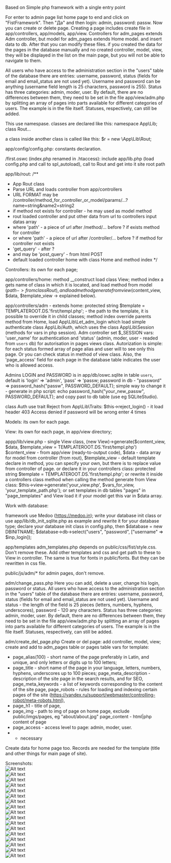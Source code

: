 Based on
Simple php framework with a single entry point

For enter to admin page list home page to end and click on "FistFramework".
Then "Да" and then login: admin, password: passw.
Now you can create or delete page.
Creating a page includes create file in app/controllers, app/models, app/view.
Controllers for adm_pages extends Adm controller, but model for adm_pages extends Home model.
and insert data to db.
After that you can modify these files.
if you created the data for the pages in the database manually and no created controller, model, view,
they will be displayed in the list on the main page, but you will not be able to navigate to them.

All users who have access to the administration section in the "users" table of the database
there are entries: username, password, status (fields for email and email_status are not used yet).
Username and password can be anything (username field length is 25 characters, password is 255).
Status has three categories: admin, moder, user.
By default, there are no differences between them, they need to be set in the file app/view/adm.php by splitting
an array of pages into parts available for different categories of users. The example is in the file itself.
Statuses, respectively, can still be added.

This use namespase.
classes are declared like this:
namespace App\Lib;
class Rout...


a class inside another class is called like this:
$r = new \App\Lib\Rout;


app/config/config.php:
constants declaration.


/first.oswc (index.php renamed in .htaccess):
include app/lib.php (load config.php and call to spl_autoload),
call to Rout and get into it site root path


app/lib/rout:
/**
*  App Rout class
* Parse URL and loads controller from app/controllers
* URL FORMAT may be /controller/method_for_controller_or_model/params/...?name=string&name2=string2
* if method not exists for controller - he may used as model method
* rout loaded controller and put other data from url to controllers input datas array
* where 'path' - a piece of url after /method/... before ? if exists method for controller
* or where 'path' - a piece of url after /controller/... before ? if method for controller not exists
* 'get_query' - after ?
* and may be 'post_query' - from html POST
* default loaded controller home with class Home and method index
*/


Controllers: its own for each page;

app/controllers/home:
method __construct load class View;
method index a gets name of class in which it is located,
and load method from model ($path -> from class Rout),
and load method generate from view ($content_view, $data, $template_view -> explained below).

app/controllers/adm - extends home:
protected string $template = TEMPLATEROOT.DS.'first/templ.php'; - the path to the template,
it is possible to override it in child classes;
method index override parents method from Home,
load App\Lib\Let_adm_login which load simple authenticate class App\Lib/Auth,
which uses the class App\Lib\Session (methods for vars in php session).
Adm controller set $_SESSION vars: 'user_name' for authentication and
'status' (admin, moder, user - readed from `users` db) for autorisation
in pages views class.
Autorization is simple: for each status formed array of page alias and
user will to see only this page.
Or you can check status in method of view class.
Also, the 'page_access' field for each page in the database table indicates the user who is allowed access.

Admins LOGIN and PASSWORD is in app/db/oswc.sqlite in table `users`,
default is 'login' => 'admin', 'pass' => 'passw;
password in db - "password" => password_hash("passw", PASSWORD_DEFAULT);
simple way to change it - generate in php script:
echo password_hash("your_new_passw", PASSWORD_DEFAULT);
and copy past to db table (use eg SQLiteStudio).

class Auth use trait Reject from App\Lib\Traits:
$this->reject_login() - it load header 403 Access denied if password will be wrong enter 4 times


Models: its own for each page.


View: its own for each page, in app/view directory;

appp/lib/view.php - single View class,
(new View)->generate($content_view, $data, $template_view = TEMPLATEROOT.DS.'first/templ.php')
$content_view - from app/view (ready-to-output code),
$data - data array for model from controller (from rout),
$template_view - default template declare in method, you can specify your own,
but there is to replace value from controller of page.
or declare it in your controllers class:
protected string $template = TEMPLATEROOT.DS.'first/templ.php';
or rewrite it inside a controllers class method when calling the method generate from View class:
$this->view->generate('your_view.php', $vars_for_view, 'your_template_path.php');
or set templates in db tables "pages" in "page_templates" and View load it if your model get this var in $data array.


Work with database:

framework use Medoo (https://medoo.in);
write your database init class or use app/lib/db_init_sqlite.php as example
and rewrite it for your database type;
declare your database init class in config.php, then
$database = new DBINITNAME;
$database->db->select("users", "password", ["username" => $inp_login]);


app/templates
adm_templates.php depends on public/css/fist/style.css. Don't remove these.
Add other templates and css and get path to these to View in controller.
The same is true for fonts in public/fonts. But they can be rewritten in css file.

public/js/adm/* for admin pages, don't remove.


adm/change_pass.php
Here you can add, delete a user, change his login, password or status.
All users who have access to the administration section in the "users" table of the database
there are entries: username, password, status (fields for email and email_status are not used yet).
Username and status - the length of the field is 25 pieces (letters, numbers, hyphens, underscores), password - 120 any characters.
Status has three categories: admin, moder, user.
By default, there are no differences between them, they need to be set in the file app/view/adm.php by splitting
an array of pages into parts available for different categories of users. The example is in the file itself.
Statuses, respectively, can still be added.


adm/create_del_page.php
Create or del page:
add controller, model, view;
create and add to adm_pages table or pages table vars for template:
* page_alias(100) - short name of the page preferably in Latin, and unique, and only letters or digits up to 100 letters;
* page_title - short name of the page in your language, letters, numbers, hyphens, underscores up to 100 pieces;
page_meta_description - description of the site page in the search results, and for SEO,
page_meta_keywords - a list of keywords corresponding to the content of the site page,
page_robots - rules for loading and indexing certain pages of the site (https://yandex.ru/support/webmaster/controlling-robot/meta-robots.html),
* page_h1 - title of page,
* page_img - path to img of page on home page, exclude public/imgs/pages, eg "about/about.jpg"
page_content - html|php content of page
* page_access - access level to page: admin, moder, user.
* - necessary

Create data for home page too. Records are needed for the template (title and other things for main page of site).

Screenshots:    
![Alt text](screenshots/01.png "Optional title")   
![Alt text](screenshots/02.png "Optional title")    
![Alt text](screenshots/03.png "Optional title")   
![Alt text](screenshots/04.png "Optional title")   
![Alt text](screenshots/05.png "Optional title")   
![Alt text](screenshots/06.png "Optional title")   
![Alt text](screenshots/07.png "Optional title")   
![Alt text](screenshots/08.png "Optional title")   
![Alt text](screenshots/09.png "Optional title")   
![Alt text](screenshots/10.png "Optional title")   
![Alt text](screenshots/11.png "Optional title")   
![Alt text](screenshots/12.png "Optional title")   
![Alt text](screenshots/13.png "Optional title")   
![Alt text](screenshots/14.png "Optional title")   
![Alt text](screenshots/15.png "Optional title")    
![Alt text](screenshots/16.png "Optional title")   
![Alt text](screenshots/17.png "Optional title")   
